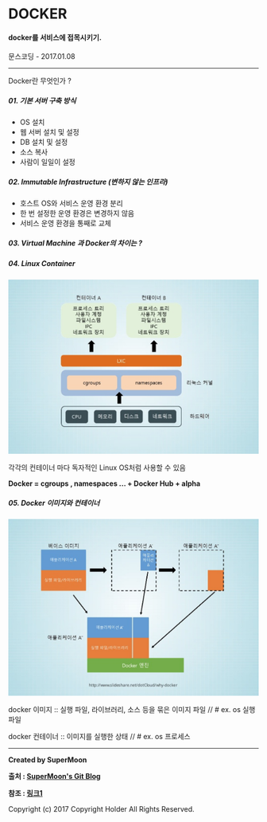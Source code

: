 # DOCKER

#### docker를 서비스에 접목시키기.

<div class="pull-right"> 문스코딩 - 2017.01.08 </div>

---

Docker란 무엇인가 ?

##### 01. 기본 서버 구축 방식
- OS 설치
- 웹 서버 설치 및 설정
- DB 설치 및 설정
- 소스 복사
- 사람이 일일이 설정

##### 02. Immutable Infrastructure (변하지 않는 인프라)
- 호스트 OS와 서비스 운영 환경 분리
- 한 번 설정한 운영 환경은 변경하지 않음
- 서비스 운영 환경을 통째로 교체

##### 03. Virtual Machine 과 Docker의 차이는 ?

#####  04. Linux Container

![01_docker_container](./img/01_docker_container.png)

각각의 컨테이너 마다 독자적인 Linux OS처럼 사용할 수 있음

**Docker = cgroups , namespaces ... + Docker Hub + alpha**

##### 05. Docker 이미지와 컨테이너

![](./img/02_docker_image.png)

docker 이미지 :: 실행 파일, 라이브러리, 소스 등을 묶은 이미지 파일 // # ex. os 실행 파일

docker 컨테이너 :: 이미지를 실행한 상태 // # ex. os 프로세스



---

**Created by SuperMoon**

**출처 : [SuperMoon's Git Blog](https://github.com/jm921106)**

**참조 : [링크1](https://www.slideshare.net/pyrasis/docker-docker-38286477)**

Copyright (c) 2017 Copyright Holder All Rights Reserved.
